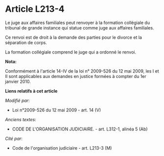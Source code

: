 # Article L213-4

Le juge aux affaires familiales peut renvoyer à la formation collégiale du tribunal de grande instance qui statue comme juge
aux affaires familiales.

Ce renvoi est de droit à la demande des parties pour le divorce et la séparation de corps.

La formation collégiale comprend le juge qui a ordonné le renvoi.

**Nota:**

Conformément à l'article 14-IV de la loi n° 2009-526 du 12 mai 2009, les I et II sont applicables aux demandes en justice
formées à compter du 1er janvier 2010.

**Liens relatifs à cet article**

_Modifié par_:

  - Loi n°2009-526 du 12 mai 2009 - art. 14 (V)

_Anciens textes_:

  - CODE DE L'ORGANISATION JUDICIAIRE. - art. L312-1, alinéa 5 (Ab)

_Cité par_:

  - Code de l'organisation judiciaire - art. L213-3 (M)
